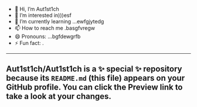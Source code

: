 - 👋 Hi, I’m Aut1st1ch 
- 👀 I’m interested in)))esf
- 🌱 I’m currently learning ...ewfgjytedg
- 📫 How to reach me .basgfvregw
- 😄 Pronouns: ...bgfdewgrfb
- ⚡ Fun fact: .
---
Aut1st1ch/Aut1st1ch is a ✨ special ✨ repository because its `README.md` (this file) appears on your GitHub profile.
You can click the Preview link to take a look at your changes.
---
